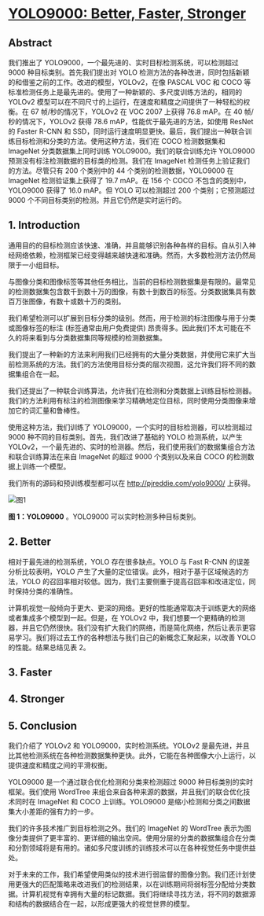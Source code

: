 # [YOLO9000: Better, Faster, Stronger](https://arxiv.org/abs/1612.08242)

## Abstract

我们推出了 YOLO9000，一个最先进的、实时目标检测系统，可以检测超过 9000 种目标类别。首先我们提出对 YOLO 检测方法的各种改进，同时包括新颖的和借鉴之前的工作。改进的模型，YOLOv2，在像 PASCAL VOC 和 COCO 等标准检测任务上是最先进的。使用了一种新颖的、多尺度训练方法的，相同的 YOLOv2 模型可以在不同尺寸的上运行，在速度和精度之间提供了一种轻松的权衡。在 67 帧/秒的情况下，YOLOv2 在 VOC 2007 上获得 76.8 mAP。在 40 帧/秒的情况下，YOLOv2 获得 78.6 mAP，性能优于最先进的方法，如使用 ResNet 的 Faster R-CNN 和 SSD，同时运行速度明显更快。最后，我们提出一种联合训练目标检测和分类的方法。使用这种方法，我们在 COCO 检测数据集和 ImageNet 分类数据集上同时训练 YOLO9000。我们的联合训练允许 YOLO9000 预测没有标注检测数据的目标类的检测。我们在 ImageNet 检测任务上验证我们的方法。尽管只有 200 个类别中的 44 个类别的检测数据，YOLO9000 在 ImageNet 检测验证集上获得了 19.7 mAP。在 156 个 COCO 不包含的类别中，YOLO9000 获得了 16.0 mAP。但 YOLO 可以检测超过 200 个类别；它预测超过 9000 个不同目标类别的检测。并且它仍然是实时运行的。

## 1. Introduction

通用目的的目标检测应该快速、准确，并且能够识别各种各样的目标。自从引入神经网络依赖，检测框架已经变得越来越快速和准确。然而，大多数检测方法仍然局限于一小组目标。

与图像分类和图像标签等其他任务相比，当前的目标检测数据集是有限的。最常见的检测数据集包含数千到数十万的图像，有数十到数百的标签。分类数据集具有数百万张图像，有数十或数十万的类别。

我们希望检测可以扩展到目标分类的级别。然而，用于检测的标注图像与用于分类或图像标签的标注 (标签通常由用户免费提供) 昂贵得多。因此我们不太可能在不久的将来看到与分类数据集同等规模的检测数据集。

我们提出了一种新的方法来利用我们已经拥有的大量分类数据，并使用它来扩大当前检测系统的方法。我们的方法使用目标分类的层次视图，这允许我们将不同的数据集组合在一起。

我们还提出了一种联合训练算法，允许我们在检测和分类数据上训练目标检测器。我们的方法利用有标注的检测图像来学习精确地定位目标，同时使用分类图像来增加它的词汇量和鲁棒性。

使用这种方法，我们训练了 YOLO9000，一个实时的目标检测器，可以检测超过 9000 种不同的目标类别。首先，我们改进了基础的 YOLO 检测系统，以产生 YOLOv2，一个最先进的、实时的检测器。然后，我们使用我们的数据集组合方法和联合训练算法在来自 ImageNet 的超过 9000 个类别以及来自 COCO 的检测数据上训练一个模型。

我们所有的源码和预训练模型都可以在 http://pjreddie.com/yolo9000/ 上获得。

<img src="assets/yolov2_fig1.png" title="图1">

**图 1：YOLO9000** 。YOLO9000 可以实时检测多种目标类别。

## 2. Better

相对于最先进的检测系统，YOLO 存在很多缺点。YOLO 与 Fast R-CNN 的误差分析比较表明，YOLO 产生了大量的定位错误。此外，相对于基于区域候选的方法，YOLO 的召回率相对较低。因为，我们主要侧重于提高召回率和改进定位，同时保持分类的准确性。

计算机视觉一般倾向于更大、更深的网络。更好的性能通常取决于训练更大的网络或者集成多个模型到一起。但是，在 YOLOv2 中，我们想要一个更精确的检测器，并且它仍然很快。我们没有扩大我们的网络，而是简化网络，然后让表示更容易学习。我们将过去工作的各种想法与我们自己的新概念汇聚起来，以改善 YOLO 的性能。结果总结见表 2。





## 3. Faster



## 4. Stronger





## 5. Conclusion

我们介绍了 YOLOv2 和 YOLO9000，实时检测系统。YOLOv2 是最先进，并且比其他检测系统在各种检测数据集种更快。此外，它能在各种图像大小上运行，以提供速度和精度之间的平滑权衡。

YOLO9000 是一个通过联合优化检测和分类来检测超过 9000 种目标类别的实时框架。我们使用 WordTree 来组合来自各种来源的数据，并且我们的联合优化技术同时在 ImageNet 和 COCO 上训练。YOLO9000 是缩小检测和分类之间数据集大小差距的强有力的一步。

我们的许多技术推广到目标检测之外。我们的 ImageNet 的 WordTree 表示为图像分类提供了更丰富的、更详细的输出空间。使用分层的分类的数据集组合在分类和分割领域将是有用的。诸如多尺度训练的训练技术可以在各种视觉任务中提供益处。

对于未来的工作，我们希望使用类似的技术进行弱监督的图像分割。我们还计划使用更强大的匹配策略来改进我们的检测结果，以在训练期间将弱标签分配给分类数据。计算机视觉有幸拥有大量的标记数据。我们将继续寻找方法，将不同的数据源和结构的数据结合在一起，以形成更强大的视觉世界的模型。